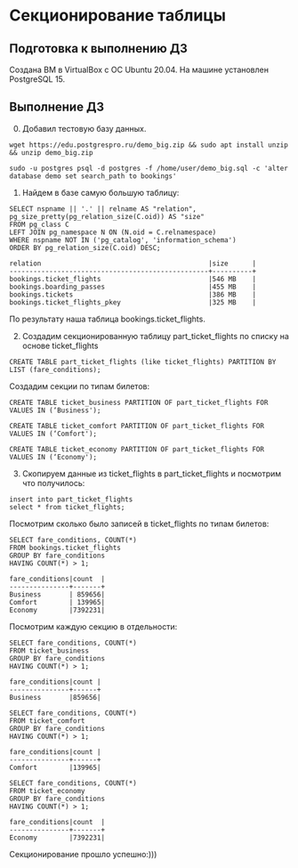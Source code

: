 # Секционирование таблицы

## Подготовка к выполнению ДЗ
Создана ВМ в VirtualBox с ОС Ubuntu 20.04. На машине установлен PostgreSQL 15.

## Выполнение ДЗ

0. Добавил тестовую базу данных.

```
wget https://edu.postgrespro.ru/demo_big.zip && sudo apt install unzip && unzip demo_big.zip

sudo -u postgres psql -d postgres -f /home/user/demo_big.sql -c 'alter database demo set search_path to bookings'
```

1. Найдем в базе самую большую таблицу:
	
```
SELECT nspname || '.' || relname AS "relation", pg_size_pretty(pg_relation_size(C.oid)) AS "size"
FROM pg_class C
LEFT JOIN pg_namespace N ON (N.oid = C.relnamespace)
WHERE nspname NOT IN ('pg_catalog', 'information_schema')
ORDER BY pg_relation_size(C.oid) DESC;

relation                                          |size      |
--------------------------------------------------+----------+
bookings.ticket_flights                           |546 MB    |
bookings.boarding_passes                          |455 MB    |
bookings.tickets                                  |386 MB    |
bookings.ticket_flights_pkey                      |325 MB    |
```

По результату наша таблица bookings.ticket_flights.


2. Создадим секционированную таблицу part_ticket_flights по списку на основе ticket_flights

```
CREATE TABLE part_ticket_flights (like ticket_flights) PARTITION BY LIST (fare_conditions);
```

Создадим секции по типам билетов:

```
CREATE TABLE ticket_business PARTITION OF part_ticket_flights FOR VALUES IN (‘Business');

CREATE TABLE ticket_comfort PARTITION OF part_ticket_flights FOR VALUES IN (‘Comfort');

CREATE TABLE ticket_economy PARTITION OF part_ticket_flights FOR VALUES IN (‘Economy');
```

3. Скопируем данные из ticket_flights в part_ticket_flights и посмотрим что получилось:

```
insert into part_ticket_flights
select * from ticket_flights;
```

Посмотрим сколько было записей в ticket_flights по типам билетов:

```
SELECT fare_conditions, COUNT(*)
FROM bookings.ticket_flights
GROUP BY fare_conditions
HAVING COUNT(*) > 1;

fare_conditions|count  |
---------------+-------+
Business       | 859656|
Comfort        | 139965|
Economy        |7392231|
```

Посмотрим каждую секцию в отдельности:

```
SELECT fare_conditions, COUNT(*)
FROM ticket_business
GROUP BY fare_conditions
HAVING COUNT(*) > 1;

fare_conditions|count |
---------------+------+
Business       |859656|
```

```
SELECT fare_conditions, COUNT(*)
FROM ticket_comfort
GROUP BY fare_conditions
HAVING COUNT(*) > 1;

fare_conditions|count |
---------------+------+
Comfort        |139965|
```

```
SELECT fare_conditions, COUNT(*)
FROM ticket_economy
GROUP BY fare_conditions
HAVING COUNT(*) > 1;

fare_conditions|count  |
---------------+-------+
Economy        |7392231|
```

Секционирование прошло успешно:)))















